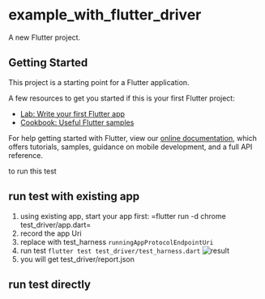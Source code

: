 # example_with_flutter_driver

A new Flutter project.

## Getting Started

This project is a starting point for a Flutter application.

A few resources to get you started if this is your first Flutter project:

- [Lab: Write your first Flutter app](https://flutter.dev/docs/get-started/codelab)
- [Cookbook: Useful Flutter samples](https://flutter.dev/docs/cookbook)

For help getting started with Flutter, view our
[online documentation](https://flutter.dev/docs), which offers tutorials,
samples, guidance on mobile development, and a full API reference.

to run this test

## run test with existing app

1. using existing app,
   start your app first: =flutter run -d chrome test_driver/app.dart=
2. record the app Uri
3. replace with test_harness `runningAppProtocolEndpointUri`
4. run test `flutter test test_driver/test_harness.dart`
   ![result](https://i.imgur.com/qXqZE3U.png "test-result")
5. you will get test_driver/report.json

## run test directly
